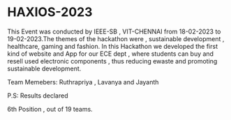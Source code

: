 # HAXIOS-2023
This Event was conducted by IEEE-SB , VIT-CHENNAI from 18-02-2023 to 19-02-2023.The themes of the hackathon were , sustainable development , healthcare, gaming and fashion.
In this Hackathon we developed the first kind of website and App for our ECE dept , where students can buy and resell used electronic components , thus reducing ewaste and promoting sustainable development.

Team Memebers: Ruthrapriya , Lavanya and Jayanth 

P.S: Results declared 

6th Position , out of 19 teams.
